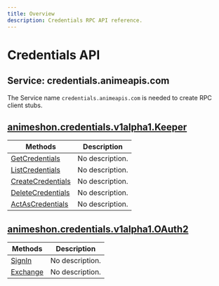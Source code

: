 ```yaml
---
title: Overview
description: Credentials RPC API reference.
---
```


# Credentials API

## Service: credentials.animeapis.com

The Service name `credentials.animeapis.com` is needed to create RPC client stubs.

<a name="animeshon.credentials.v1alpha1.Keeper"></a>

## [animeshon.credentials.v1alpha1.Keeper](/credentials/docs/reference/rpc/animeshon.credentials.v1alpha1#animeshon.credentials.v1alpha1.Keeper)

| Methods | Description |
| ----------- | ------------|
| [GetCredentials](/credentials/docs/reference/rpc/animeshon.credentials.v1alpha1#animeshon.credentials.v1alpha1.Keeper.GetCredentials) | No description. |
| [ListCredentials](/credentials/docs/reference/rpc/animeshon.credentials.v1alpha1#animeshon.credentials.v1alpha1.Keeper.ListCredentials) | No description. |
| [CreateCredentials](/credentials/docs/reference/rpc/animeshon.credentials.v1alpha1#animeshon.credentials.v1alpha1.Keeper.CreateCredentials) | No description. |
| [DeleteCredentials](/credentials/docs/reference/rpc/animeshon.credentials.v1alpha1#animeshon.credentials.v1alpha1.Keeper.DeleteCredentials) | No description. |
| [ActAsCredentials](/credentials/docs/reference/rpc/animeshon.credentials.v1alpha1#animeshon.credentials.v1alpha1.Keeper.ActAsCredentials) | No description. |

<a name="animeshon.credentials.v1alpha1.OAuth2"></a>

## [animeshon.credentials.v1alpha1.OAuth2](/credentials/docs/reference/rpc/animeshon.credentials.v1alpha1#animeshon.credentials.v1alpha1.OAuth2)

| Methods | Description |
| ----------- | ------------|
| [SignIn](/credentials/docs/reference/rpc/animeshon.credentials.v1alpha1#animeshon.credentials.v1alpha1.OAuth2.SignIn) | No description. |
| [Exchange](/credentials/docs/reference/rpc/animeshon.credentials.v1alpha1#animeshon.credentials.v1alpha1.OAuth2.Exchange) | No description. |
